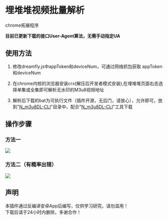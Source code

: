 <h1> 埋堆堆视频批量解析</h1>
<p>chrome拓展程序</p>
<b>目前已更新下载的接口User-Agent算法，无需手动指定UA</b>
<h2>使用方法</h2>
<ol>
<li>
<p>修改dreamfly.js中appToken和deviceNum，可通过网络抓包获取 appToken和deviceNum</p>
</li>
<li>
<p>在chrome内核的浏览器安装crx(解压后开发者模式安装),在埋堆堆页面右击选择单集或全集即可解析无水印的M3u8视频地址</p>
</li>
<li>
<p>解析后下载的bat为可执行文件（插件开源，无后门，请放心），允许即可，放到"<a href="https://github.com/nilaoda/N_m3u8DL-CLI" rel="nofollow">N_m3u8DL-CLI</a>"目录中，配合"<a href="https://github.com/nilaoda/N_m3u8DL-CLI" rel="nofollow">N_m3u8DL-CLI</a>"工具下载
</li>
</ol>
<h2>操作步骤</h2>
<h3>方法一</h3>
<img src="https://user-images.githubusercontent.com/21048630/171171954-7c99a97e-c8f7-482a-86b9-16bf5c3c7114.png" />
<h3>方法二（有概率出错）</h3>
<img src="https://user-images.githubusercontent.com/21048630/171172012-add46871-5ded-4c95-98b2-47cc59053786.png" />
<h2>声明</h2>
<p>本插件通过反编译安卓App后编写，仅供学习研究，请勿滥用！<br/>
 下载后请于24小时内删除，多谢合作！</p>
